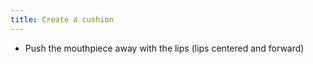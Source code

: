 ```yaml
---
title: Create a cushion
---
```


- Push the mouthpiece away with the lips (lips centered and forward)
